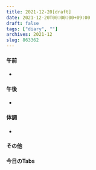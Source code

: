 ```yaml
---
title: 2021-12-20[draft]
date: 2021-12-20T00:00:00+09:00
draft: false
tags: ["diary", ""]
archives: 2021-12
slug: 863362
---
```

#### 午前
- 
#### 午後
- 
#### 体調
- 
#### その他
#### 今日のTabs